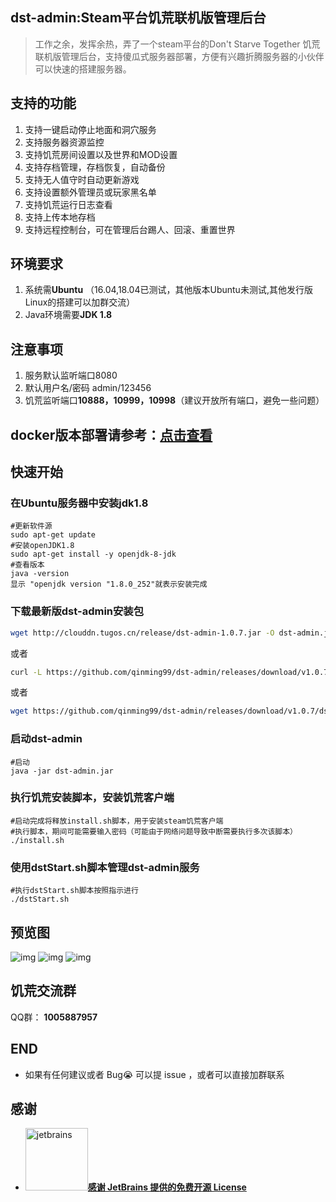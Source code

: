 ## dst-admin:Steam平台饥荒联机版管理后台
> 工作之余，发挥余热，弄了一个steam平台的Don't Starve Together 饥荒联机版管理后台，支持傻瓜式服务器部署，方便有兴趣折腾服务器的小伙伴可以快速的搭建服务器。

## 支持的功能
1.  支持一键启动停止地面和洞穴服务
2.  支持服务器资源监控
3.  支持饥荒房间设置以及世界和MOD设置
4.  支持存档管理，存档恢复，自动备份
5.  支持无人值守时自动更新游戏
6.  支持设置额外管理员或玩家黑名单
7.  支持饥荒运行日志查看
8.  支持上传本地存档
9.  支持远程控制台，可在管理后台踢人、回滚、重置世界

## 环境要求
1.  系统需**Ubuntu** （16.04,18.04已测试，其他版本Ubuntu未测试,其他发行版Linux的搭建可以加群交流）
2.  Java环境需要**JDK 1.8**

## 注意事项
1.  服务默认监听端口8080
2.  默认用户名/密码 admin/123456
3.  饥荒监听端口**10888，10999，10998**（建议开放所有端口，避免一些问题）

## docker版本部署请参考：[点击查看](https://github.com/qinming99/dst-admin/blob/master/file/README.md)


## 快速开始
###  在Ubuntu服务器中安装jdk1.8 
```
#更新软件源
sudo apt-get update
#安装openJDK1.8
sudo apt-get install -y openjdk-8-jdk
#查看版本
java -version
显示 "openjdk version "1.8.0_252"就表示安装完成
```      
###  下载最新版dst-admin安装包

```bash
wget http://clouddn.tugos.cn/release/dst-admin-1.0.7.jar -O dst-admin.jar
```

或者

```bash
curl -L https://github.com/qinming99/dst-admin/releases/download/v1.0.7/dst-admin-1.0.6.jar --output dst-admin.jar
```

或者

```bash
wget https://github.com/qinming99/dst-admin/releases/download/v1.0.7/dst-admin-1.0.6.jar  -O dst-admin.jar
```

###  启动dst-admin
```
#启动
java -jar dst-admin.jar 
```
###  执行饥荒安装脚本，安装饥荒客户端
```
#启动完成将释放install.sh脚本，用于安装steam饥荒客户端
#执行脚本，期间可能需要输入密码（可能由于网络问题导致中断需要执行多次该脚本）
./install.sh
```
###  使用dstStart.sh脚本管理dst-admin服务
```
#执行dstStart.sh脚本按照指示进行
./dstStart.sh
```

## 预览图

![img](https://github.com/qinming99/dst-admin/blob/master/images/image1.png)
![img](https://github.com/qinming99/dst-admin/blob/master/images/image2.png)
![img](https://github.com/qinming99/dst-admin/blob/master/images/yanshi.gif)
## 饥荒交流群

QQ群： **1005887957**


## END

- 如果有任何建议或者 Bug:sob: 可以提 issue ，或者可以直接加群联系


## 感谢

- <a href="https://www.jetbrains.com/?from=dst-admin"><img src="https://github.com/qinming99/dst-admin/blob/master/images/jet-logo.jpg" width="100px" alt="jetbrains">**感谢 JetBrains 提供的免费开源 License**</a>

